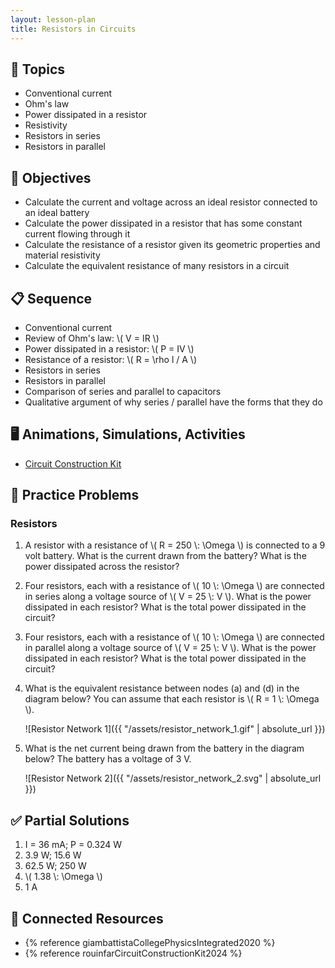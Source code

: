```yaml
---
layout: lesson-plan
title: Resistors in Circuits
---
```


## 🔖 Topics

* Conventional current
* Ohm's law
* Power dissipated in a resistor
* Resistivity
* Resistors in series
* Resistors in parallel

## 🎯 Objectives

* Calculate the current and voltage across an ideal resistor connected to an ideal battery
* Calculate the power dissipated in a resistor that has some constant current flowing through it
* Calculate the resistance of a resistor given its geometric properties and material resistivity
* Calculate the equivalent resistance of many resistors in a circuit

## 📋 Sequence

* Conventional current
* Review of Ohm's law: \\( V = IR \\)
* Power dissipated in a resistor: \\( P = IV \\)
* Resistance of a resistor: \\( R = \\rho l / A \\)
* Resistors in series
* Resistors in parallel
* Comparison of series and parallel to capacitors
* Qualitative argument of why series / parallel have the forms that they do

## 🖥️ Animations, Simulations, Activities

* [Circuit Construction Kit](https://phet.colorado.edu/sims/html/circuit-construction-kit-dc/latest/circuit-construction-kit-dc_all.html)

## 📝 Practice Problems

### Resistors

1. A resistor with a resistance of \\( R = 250 \\: \Omega \\) is connected to a 9 volt battery. What is the current drawn from the battery? What is the power dissipated across the resistor?
2. Four resistors, each with a resistance of \\( 10 \\: \Omega \\) are connected in series along a voltage source of \\( V = 25 \\: V \\). What is the power dissipated in each resistor? What is the total power dissipated in the circuit?
3. Four resistors, each with a resistance of \\( 10 \\: \Omega \\) are connected in parallel along a voltage source of \\( V = 25 \\: V \\). What is the power dissipated in each resistor? What is the total power dissipated in the circuit?
4. What is the equivalent resistance between nodes (a) and (d) in the diagram below? You can assume that each resistor is \\( R = 1 \\: \Omega \\).

    ![Resistor Network 1]({{ "/assets/resistor_network_1.gif" | absolute_url }})

5. What is the net current being drawn from the battery in the diagram below? The battery has a voltage of 3 V.

    ![Resistor Network 2]({{ "/assets/resistor_network_2.svg" | absolute_url }})

## ✅ Partial Solutions

1. I = 36 mA; P = 0.324 W
2. 3.9 W; 15.6 W
3. 62.5 W; 250 W
4. \\( 1.38 \\: \Omega \\)
5. 1 A

## 📘 Connected Resources

* {% reference giambattistaCollegePhysicsIntegrated2020 %}
* {% reference rouinfarCircuitConstructionKit2024 %}
